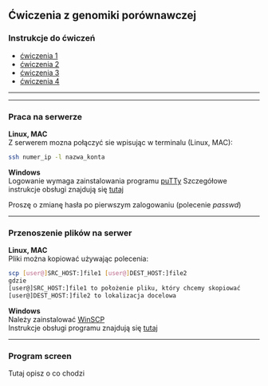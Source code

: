 ## Ćwiczenia z genomiki porównawczej  

### Instrukcje do ćwiczeń
 * [ćwiczenia 1](https://github.com/genomika-2020/genomika/blob/master/cwiczenia1/Instrukcje1.md)
 * [ćwiczenia 2](https://github.com/genomika-2020/genomika/blob/master/cwiczenia2/instrukcje2.md)
 * [ćwiczenia 3](https://github.com/genomika-2020/genomika/blob/master/cwiczenia3/Instrukcje3.md)
 * [ćwiczenia 4]()
   
***
***
### Praca na serwerze
**Linux, MAC**  
Z serwerem mozna połączyć sie wpisując w terminalu (Linux, MAC):  
```bash
ssh numer_ip -l nazwa_konta
```  

**Windows**   
Logowanie wymaga zainstalowania programu [puTTy](https://www.chiark.greenend.org.uk/~sgtatham/putty/latest.html) 
Szczegółowe instrukcje obsługi znajdują się [tutaj](https://the.earth.li/~sgtatham/putty/0.73/puttydoc.txt)  

Proszę o zmianę hasła po pierwszym zalogowaniu (polecenie *passwd*)  

***

### Przenoszenie plików na serwer  
**Linux, MAC**  
Pliki można kopiować używając polecenia:
```bash
scp [user@]SRC_HOST:]file1 [user@]DEST_HOST:]file2
gdzie
[user@]SRC_HOST:]file1 to położenie pliku, który chcemy skopiować
[user@]DEST_HOST:]file2 to lokalizacja docelowa  
```
**Windows**   
Należy zainstalować [WinSCP](https://winscp.net/eng/download.php)  
Instrukcje obsługi programu znajdują się [tutaj](https://winscp.net/eng/docs/getting_started)  

***
### Program screen  
Tutaj opisz o co chodzi
